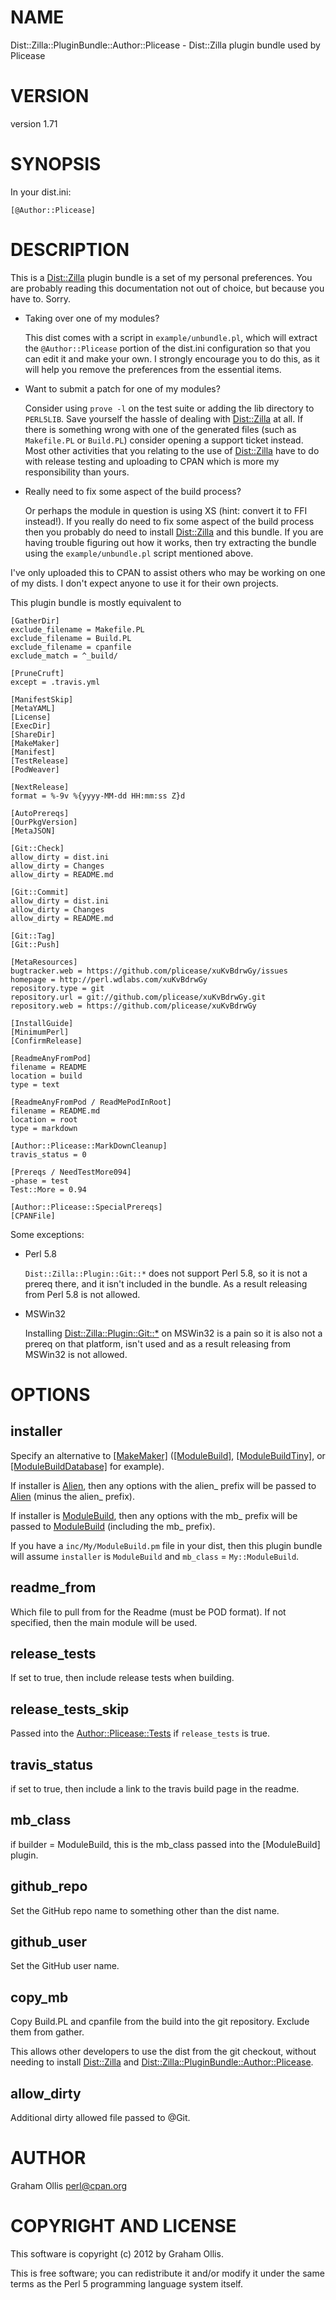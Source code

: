 # NAME

Dist::Zilla::PluginBundle::Author::Plicease - Dist::Zilla plugin bundle used by Plicease

# VERSION

version 1.71

# SYNOPSIS

In your dist.ini:

    [@Author::Plicease]

# DESCRIPTION

This is a [Dist::Zilla](https://metacpan.org/pod/Dist::Zilla) plugin bundle is a set of my personal preferences.
You are probably reading this documentation not out of choice, but because
you have to.  Sorry.

- Taking over one of my modules?

    This dist comes with a script in `example/unbundle.pl`, which will extract
    the `@Author::Plicease` portion of the dist.ini configuration so that you
    can edit it and make your own.  I strongly encourage you to do this, as it
    will help you remove the preferences from the essential items.

- Want to submit a patch for one of my modules?

    Consider using `prove -l` on the test suite or adding the lib directory
    to `PERL5LIB`.  Save yourself the hassle of dealing with [Dist::Zilla](https://metacpan.org/pod/Dist::Zilla)
    at all.  If there is something wrong with one of the generated files
    (such as `Makefile.PL` or `Build.PL`) consider opening a support ticket
    instead.  Most other activities that you relating to the use of [Dist::Zilla](https://metacpan.org/pod/Dist::Zilla)
    have to do with release testing and uploading to CPAN which is more
    my responsibility than yours.

- Really need to fix some aspect of the build process?

    Or perhaps the module in question is using XS (hint: convert it to FFI
    instead!).  If you really do need to fix some aspect of the build process
    then you probably do need to install [Dist::Zilla](https://metacpan.org/pod/Dist::Zilla) and this bundle.
    If you are having trouble figuring out how it works, then try extracting
    the bundle using the `example/unbundle.pl` script mentioned above.

I've only uploaded this to CPAN to assist others who may be working on
one of my dists.  I don't expect anyone to use it for their own projects.

This plugin bundle is mostly equivalent to

    [GatherDir]
    exclude_filename = Makefile.PL
    exclude_filename = Build.PL
    exclude_filename = cpanfile
    exclude_match = ^_build/
    
    [PruneCruft]
    except = .travis.yml
    
    [ManifestSkip]
    [MetaYAML]
    [License]
    [ExecDir]
    [ShareDir]
    [MakeMaker]
    [Manifest]
    [TestRelease]
    [PodWeaver]
    
    [NextRelease]
    format = %-9v %{yyyy-MM-dd HH:mm:ss Z}d
    
    [AutoPrereqs]
    [OurPkgVersion]
    [MetaJSON]
    
    [Git::Check]
    allow_dirty = dist.ini
    allow_dirty = Changes
    allow_dirty = README.md
    
    [Git::Commit]
    allow_dirty = dist.ini
    allow_dirty = Changes
    allow_dirty = README.md
    
    [Git::Tag]
    [Git::Push]
    
    [MetaResources]
    bugtracker.web = https://github.com/plicease/xuKvBdrwGy/issues
    homepage = http://perl.wdlabs.com/xuKvBdrwGy
    repository.type = git
    repository.url = git://github.com/plicease/xuKvBdrwGy.git
    repository.web = https://github.com/plicease/xuKvBdrwGy
    
    [InstallGuide]
    [MinimumPerl]
    [ConfirmRelease]
    
    [ReadmeAnyFromPod]
    filename = README
    location = build
    type = text
    
    [ReadmeAnyFromPod / ReadMePodInRoot]
    filename = README.md
    location = root
    type = markdown
    
    [Author::Plicease::MarkDownCleanup]
    travis_status = 0
    
    [Prereqs / NeedTestMore094]
    -phase = test
    Test::More = 0.94
    
    [Author::Plicease::SpecialPrereqs]
    [CPANFile]

Some exceptions:

- Perl 5.8

    `Dist::Zilla::Plugin::Git::*` does not support Perl 5.8, so it
    is not a prereq there, and it isn't included in the bundle.  As a result
    releasing from Perl 5.8 is not allowed.

- MSWin32

    Installing [Dist::Zilla::Plugin::Git::\*](https://metacpan.org/pod/Dist::Zilla::Plugin::Git::*) on MSWin32 is a pain
    so it is also not a prereq on that platform, isn't used and as a result
    releasing from MSWin32 is not allowed.

# OPTIONS

## installer

Specify an alternative to [\[MakeMaker\]](https://metacpan.org/pod/Dist::Zilla::Plugin::MakeMaker)
([\[ModuleBuild\]](https://metacpan.org/pod/Dist::Zilla::Plugin::ModuleBuild),
[\[ModuleBuildTiny\]](https://metacpan.org/pod/Dist::Zilla::Plugin::ModuleBuildTiny), or
[\[ModuleBuildDatabase\]](https://metacpan.org/pod/Dist::Zilla::Plugin::ModuleBuildDatabase) for example).

If installer is [Alien](https://metacpan.org/pod/Dist::Zilla::Plugin::Alien), then any options 
with the alien\_ prefix will be passed to [Alien](https://metacpan.org/pod/Dist::Zilla::Plugin::Alien)
(minus the alien\_ prefix).

If installer is [ModuleBuild](https://metacpan.org/pod/Dist::Zilla::Plugin::ModuleBuild), then any
options with the mb\_ prefix will be passed to [ModuleBuild](https://metacpan.org/pod/Dist::Zilla::Plugin::ModuleBuild)
(including the mb\_ prefix).

If you have a `inc/My/ModuleBuild.pm` file in your dist, then this plugin bundle
will assume `installer` is `ModuleBuild` and `mb_class` = `My::ModuleBuild`.

## readme\_from

Which file to pull from for the Readme (must be POD format).  If not 
specified, then the main module will be used.

## release\_tests

If set to true, then include release tests when building.

## release\_tests\_skip

Passed into the [Author::Plicease::Tests](https://metacpan.org/pod/Dist::Zilla::Plugin::Author::Plicease::Tests)
if `release_tests` is true.

## travis\_status

if set to true, then include a link to the travis build page in the readme.

## mb\_class

if builder = ModuleBuild, this is the mb\_class passed into the \[ModuleBuild\]
plugin.

## github\_repo

Set the GitHub repo name to something other than the dist name.

## github\_user

Set the GitHub user name.

## copy\_mb

Copy Build.PL and cpanfile from the build into the git repository.
Exclude them from gather.

This allows other developers to use the dist from the git checkout, without needing
to install [Dist::Zilla](https://metacpan.org/pod/Dist::Zilla) and [Dist::Zilla::PluginBundle::Author::Plicease](https://metacpan.org/pod/Dist::Zilla::PluginBundle::Author::Plicease).

## allow\_dirty

Additional dirty allowed file passed to @Git.

# AUTHOR

Graham Ollis <perl@cpan.org>

# COPYRIGHT AND LICENSE

This software is copyright (c) 2012 by Graham Ollis.

This is free software; you can redistribute it and/or modify it under
the same terms as the Perl 5 programming language system itself.
